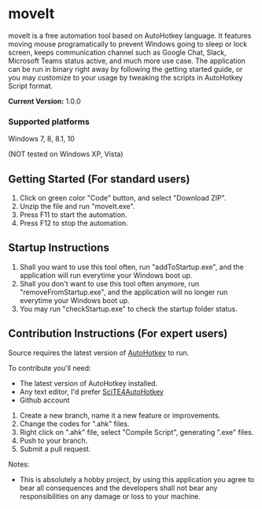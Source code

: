 ﻿# moveIt

moveIt is a free automation tool based on AutoHotkey language. It features moving mouse programatically to prevent Windows going to sleep or lock screen, keeps communication channel such as Google Chat, Slack, Microsoft Teams status active, and much more use case. The application can be run in binary right away by following the getting started guide, or you may customize to your usage by tweaking the scripts in AutoHotkey Script format.

**Current Version:** 1.0.0

### Supported platforms

Windows 7, 8, 8.1, 10

(NOT tested on Windows XP, Vista)

## Getting Started (For standard users)

1. Click on green color "Code" button, and select "Download ZIP".
2. Unzip the file and run "moveIt.exe".
3. Press F11 to start the automation.
4. Press F12 to stop the automation.

## Startup Instructions

1. Shall you want to use this tool often, run "addToStartup.exe", and the application will run everytime your Windows boot up.
2. Shall you don't want to use this tool often anymore, run "removeFromStartup.exe", and the application will no longer run everytime your Windows boot up.
3. You may run "checkStartup.exe" to check the startup folder status.

## Contribution Instructions (For expert users)

Source requires the latest version of [AutoHotkey](https://www.autohotkey.com/) to run.

To contribute you'll need:
* The latest version of AutoHotkey installed.
* Any text editor, I'd prefer [SciTE4AutoHotkey](https://www.autohotkey.com/scite4ahk/)
* Github account

1. Create a new branch, name it a new feature or improvements.
2. Change the codes for ".ahk" files.
3. Right click on ".ahk" file, select "Compile Script", generating ".exe" files.
4. Push to your branch.
5. Submit a pull request.

Notes:
* This is absolutely a hobby project, by using this application you agree to bear all consequences and the developers shall not bear any responsibilities on any damage or loss to your machine.
